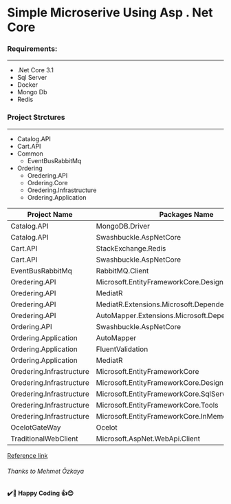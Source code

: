 # Simple Microserive Using  Asp . Net Core
### Requirements:
------------
- .Net Core 3.1
- Sql Server
- Docker
- Mongo Db
- Redis

### Project Strctures
--------------------
- Catalog.API
- Cart.API
- Common
   - EventBusRabbitMq
- Ordering
   - Oredering.API
   - Ordering.Core
   - Oredering.Infrastructure
   - Ordering.Application
  
|Project Name|Packages Name|
|-------|-----------|
|Catalog.API|MongoDB.Driver|
|Catalog.API|Swashbuckle.AspNetCore|
|Cart.API| StackExchange.Redis|
|Cart.API|Swashbuckle.AspNetCore|
|EventBusRabbitMq|RabbitMQ.Client |
|Oredering.API|Microsoft.EntityFrameworkCore.Design|
|Oredering.API|MediatR|
|Oredering.API|MediatR.Extensions.Microsoft.DependencyInjection|
|Oredering.API|AutoMapper.Extensions.Microsoft.DependencyInjection|
|Ordering.API|Swashbuckle.AspNetCore|
|Ordering.Application|AutoMapper|
|Ordering.Application|FluentValidation|
|Ordering.Application|MediatR|
|Oredering.Infrastructure|Microsoft.EntityFrameworkCore|
|Oredering.Infrastructure|Microsoft.EntityFrameworkCore.Design|
|Oredering.Infrastructure|Microsoft.EntityFrameworkCore.SqlServer|
|Oredering.Infrastructure|Microsoft.EntityFrameworkCore.Tools|
|Oredering.Infrastructure|Microsoft.EntityFrameworkCore.InMemory|
|OcelotGateWay|Ocelot|
|TraditionalWebClient|Microsoft.AspNet.WebApi.Client|

[Reference link](https://www.udemy.com/course/microservices-architecture-and-implementation-on-dotnet/)
###### Thanks to Mehmet Özkaya

**✔️🍺 Happy Coding 👍😊**
